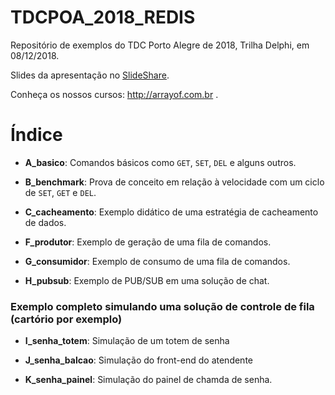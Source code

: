 # TDCPOA_2018_REDIS 

Repositório de exemplos do TDC Porto Alegre de 2018, Trilha Delphi, em 08/12/2018.

Slides da apresentação no [SlideShare](https://www.slideshare.net/jmarioguedes/turbinando-o-seu-sistema-com-redis).

Conheça os nossos cursos: http://arrayof.com.br .

Índice
======

- **A_basico**: Comandos básicos como `GET`, `SET`, `DEL` e alguns outros.

- **B_benchmark**: Prova de conceito em relação à velocidade com um ciclo de `SET`, `GET` e `DEL`.

- **C_cacheamento**: Exemplo didático de uma estratégia de cacheamento de dados.

- **F_produtor**: Exemplo de geração de uma fila de comandos.

- **G_consumidor**: Exemplo de consumo de uma fila de comandos.

- **H_pubsub**: Exemplo de PUB/SUB em uma solução de chat.

### Exemplo completo simulando uma solução de controle de fila (cartório por exemplo)

- **I_senha_totem**: Simulação de um totem de senha

- **J_senha_balcao**: Simulação do front-end do atendente

- **K_senha_painel**: Simulação do painel de chamda de senha.



